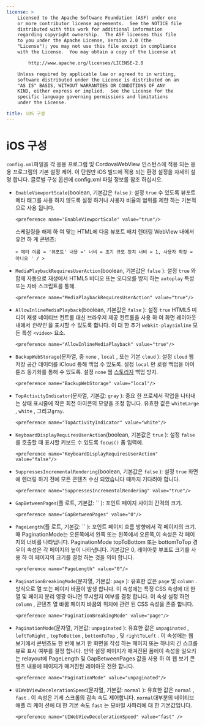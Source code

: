 ```yaml
---
license: >
    Licensed to the Apache Software Foundation (ASF) under one
    or more contributor license agreements.  See the NOTICE file
    distributed with this work for additional information
    regarding copyright ownership.  The ASF licenses this file
    to you under the Apache License, Version 2.0 (the
    "License"); you may not use this file except in compliance
    with the License.  You may obtain a copy of the License at

        http://www.apache.org/licenses/LICENSE-2.0

    Unless required by applicable law or agreed to in writing,
    software distributed under the License is distributed on an
    "AS IS" BASIS, WITHOUT WARRANTIES OR CONDITIONS OF ANY
    KIND, either express or implied.  See the License for the
    specific language governing permissions and limitations
    under the License.

title: iOS 구성
---
```


# iOS 구성

`config.xml`파일을 각 응용 프로그램 및 CordovaWebView 인스턴스에 적용 되는 응용 프로그램의 기본 설정 제어. 이 단원만 iOS 빌드에 적용 되는 환경 설정을 자세히 설명 합니다. 글로벌 구성 옵션에 config.xml 파일 정보를 참조 하십시오.

*   `EnableViewportScale`(boolean, 기본값은 `false` ): 설정 `true` 수 있도록 뷰포트 메타 태그를 사용 하지 않도록 설정 하거나 사용자 비율의 범위를 제한 하는 기본적으로 사용 됩니다.
    
        <preference name="EnableViewportScale" value="true"/>
        
    
    스케일링을 해제 하 여 맞는 HTML에 다음 뷰포트 배치 렌더링 WebView 내에서 유연 하 게 콘텐츠:
    
        < 메타 이름 = '뷰포트' 내용 =' 너비 = 초기 규모 장치 너비 = 1, 사용자 확장 = 아니오 ' / >
        

*   `MediaPlaybackRequiresUserAction`(boolean, 기본값은 `false` ): 설정 `true` 와 함께 자동으로 재생에서 HTML5 비디오 또는 오디오를 방지 하는 `autoplay` 특성 또는 자바 스크립트를 통해.
    
        <preference name="MediaPlaybackRequiresUserAction" value="true"/>
        

*   `AllowInlineMediaPlayback`(boolean, 기본값은 `false` ): 설정 `true` HTML5 미디어 재생 네이티브 컨트롤 대신 브라우저 제공 컨트롤을 사용 하 여 화면 레이아웃 내에서 *인라인* 을 표시할 수 있도록 합니다. 이 대 한 추가 `webkit-playsinline` 모든 특성 `<video>` 요소.
    
        <preference name="AllowInlineMediaPlayback" value="true"/>
        

*   `BackupWebStorage`(문자열, 중 `none` , `local` , 또는 기본 `cloud` ): 설정 `cloud` 웹 저장 공간 데이터를 iCloud 통해 백업 수 있도록. 설정 `local` 만 로컬 백업을 아이튠즈 동기화를 통해 수 있도록. 설정 `none` 웹 [스토리지](../../../cordova/storage/storage.html) 백업 방지.
    
        <preference name="BackupWebStorage" value="local"/>
        

*   `TopActivityIndicator`(문자열, 기본값: `gray` ): 중요 한 프로세서 작업을 나타내는 상태 표시줄에 작은 회전 아이콘의 모양을 조정 합니다. 유효한 값은 `whiteLarge` , `white` , 그리고`gray`.
    
        <preference name="TopActivityIndicator" value="white"/>
        

*   `KeyboardDisplayRequiresUserAction`(boolean, 기본값은 `true` ): 설정 `false` 를 호출할 때 표시할 키보드 수 있도록 `focus()` 폼 입력에.
    
        <preference name="KeyboardDisplayRequiresUserAction" value="false"/>
        

*   `SuppressesIncrementalRendering`(boolean, 기본값은 `false` ): 설정 `true` 화면에 렌더링 하기 전에 모든 콘텐츠 수신 되었습니다 때까지 기다려야 합니다.
    
        <preference name="SuppressesIncrementalRendering" value="true"/>
        

*   `GapBetweenPages`(플 로트, 기본값: `` ): 포인트 페이지 사이의 간격의 크기.
    
        <preference name="GapBetweenPages" value="0"/>
        

*   `PageLength`(플 로트, 기본값: `` ): 포인트 페이지 흐름 방향에서 각 페이지의 크기. 때 PaginationMode는 오른쪽에서 왼쪽 또는 왼쪽에서 오른쪽,이 속성은 각 페이지의 너비를 나타냅니다. PaginationMode topToBottom 또는 bottomToTop 경우이 속성은 각 페이지의 높이 나타냅니다. 기본값은 0, 레이아웃 뷰포트 크기를 사용 하 여 페이지의 크기를 결정 하는 것을 의미 합니다.
    
        <preference name="PageLength" value="0"/>
        

*   `PaginationBreakingMode`(문자열, 기본값: `page` ): 유효한 값은 `page` 및 `column` .방식으로 열 또는 페이지 바꿈이 발생 합니다. 이 속성에는 특정 CSS 속성에 대 한 열 및 페이지 분리 영광 아니면 무시할지 여부를 결정 합니다. 이 속성 설정 하면 `column` , 콘텐츠 열 바꿈 페이지 바꿈의 위치에 관련 된 CSS 속성을 존중 합니다.
    
        <preference name="PaginationBreakingMode" value="page"/>
        

*   `PaginationMode`(문자열, 기본값: `unpaginated` ): 유효한 값은 `unpaginated` , `leftToRight` , `topToBottom` , `bottomToTop` , 및 `rightToLeft` . 이 속성에는 웹 보기에서 콘텐츠도 한 번에 보기 한 화면을 작성 하는 페이지 또는 하나의 긴 스크롤 뷰로 표시 여부를 결정 합니다. 만약 설정 페이지가 매겨진된 폼에이 속성을 일으키는 relayout에 PageLength 및 GapBetweenPages 값을 사용 하 여 웹 보기 콘텐츠 내용에 페이지가 매겨진된 레이아웃 전환 합니다.
    
        <preference name="PaginationMode" value="unpaginated"/>
        

*   `UIWebViewDecelerationSpeed`(문자열, 기본값: `normal` ): 유효한 값은 `normal` , `fast` . 이 속성은 기세 스크롤의 감속 속도 제어합니다. `normal`대부분의 네이티브 애플 리 케이 션에 대 한 기본 속도 `fast` 는 모바일 사파리에 대 한 기본값입니다.
    
        <preference name="UIWebViewDecelerationSpeed" value="fast" />